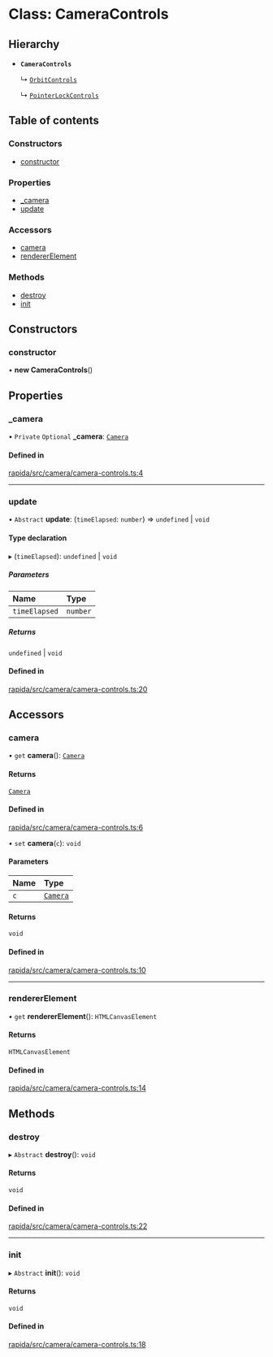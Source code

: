 # Class: CameraControls

## Hierarchy

- **`CameraControls`**

  ↳ [`OrbitControls`](OrbitControls.md)

  ↳ [`PointerLockControls`](PointerLockControls.md)

## Table of contents

### Constructors

- [constructor](CameraControls.md#constructor)

### Properties

- [\_camera](CameraControls.md#_camera)
- [update](CameraControls.md#update)

### Accessors

- [camera](CameraControls.md#camera)
- [rendererElement](CameraControls.md#rendererelement)

### Methods

- [destroy](CameraControls.md#destroy)
- [init](CameraControls.md#init)

## Constructors

### constructor

• **new CameraControls**()

## Properties

### \_camera

• `Private` `Optional` **\_camera**: [`Camera`](Camera.md)

#### Defined in

[rapida/src/camera/camera-controls.ts:4](https://gitlab.com/rapidajs/rapida/-/blob/b5e99c9/packages/rapida/src/camera/camera-controls.ts#L4)

___

### update

• `Abstract` **update**: (`timeElapsed`: `number`) => `undefined` \| `void`

#### Type declaration

▸ (`timeElapsed`): `undefined` \| `void`

##### Parameters

| Name | Type |
| :------ | :------ |
| `timeElapsed` | `number` |

##### Returns

`undefined` \| `void`

#### Defined in

[rapida/src/camera/camera-controls.ts:20](https://gitlab.com/rapidajs/rapida/-/blob/b5e99c9/packages/rapida/src/camera/camera-controls.ts#L20)

## Accessors

### camera

• `get` **camera**(): [`Camera`](Camera.md)

#### Returns

[`Camera`](Camera.md)

#### Defined in

[rapida/src/camera/camera-controls.ts:6](https://gitlab.com/rapidajs/rapida/-/blob/b5e99c9/packages/rapida/src/camera/camera-controls.ts#L6)

• `set` **camera**(`c`): `void`

#### Parameters

| Name | Type |
| :------ | :------ |
| `c` | [`Camera`](Camera.md) |

#### Returns

`void`

#### Defined in

[rapida/src/camera/camera-controls.ts:10](https://gitlab.com/rapidajs/rapida/-/blob/b5e99c9/packages/rapida/src/camera/camera-controls.ts#L10)

___

### rendererElement

• `get` **rendererElement**(): `HTMLCanvasElement`

#### Returns

`HTMLCanvasElement`

#### Defined in

[rapida/src/camera/camera-controls.ts:14](https://gitlab.com/rapidajs/rapida/-/blob/b5e99c9/packages/rapida/src/camera/camera-controls.ts#L14)

## Methods

### destroy

▸ `Abstract` **destroy**(): `void`

#### Returns

`void`

#### Defined in

[rapida/src/camera/camera-controls.ts:22](https://gitlab.com/rapidajs/rapida/-/blob/b5e99c9/packages/rapida/src/camera/camera-controls.ts#L22)

___

### init

▸ `Abstract` **init**(): `void`

#### Returns

`void`

#### Defined in

[rapida/src/camera/camera-controls.ts:18](https://gitlab.com/rapidajs/rapida/-/blob/b5e99c9/packages/rapida/src/camera/camera-controls.ts#L18)
